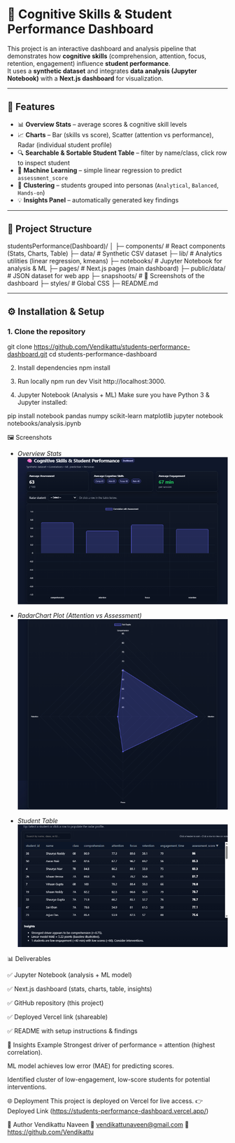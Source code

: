 # 🧠 Cognitive Skills & Student Performance Dashboard

This project is an interactive dashboard and analysis pipeline that demonstrates how **cognitive skills** (comprehension, attention, focus, retention, engagement) influence **student performance**.  
It uses a **synthetic dataset** and integrates **data analysis (Jupyter Notebook)** with a **Next.js dashboard** for visualization.

---

## 🚀 Features

- 📊 **Overview Stats** – average scores & cognitive skill levels
- 📈 **Charts** – Bar (skills vs score), Scatter (attention vs performance), Radar (individual student profile)
- 🔍 **Searchable & Sortable Student Table** – filter by name/class, click row to inspect student
- 🤖 **Machine Learning** – simple linear regression to predict `assessment_score`
- 🧩 **Clustering** – students grouped into personas (`Analytical`, `Balanced`, `Hands-on`)
- 💡 **Insights Panel** – automatically generated key findings

---

## 📂 Project Structure

studentsPerformance(Dashboard)/
│
├─ components/ # React components (Stats, Charts, Table)
├─ data/ # Synthetic CSV dataset
├─ lib/ # Analytics utilities (linear regression, kmeans)
├─ notebooks/ # Jupyter Notebook for analysis & ML
├─ pages/ # Next.js pages (main dashboard)
├─ public/data/ # JSON dataset for web app
├─ snapshoots/ # 📸 Screenshots of the dashboard
├─ styles/ # Global CSS
├─ README.md

---

## ⚙️ Installation & Setup

### 1. Clone the repository
git clone https://github.com/Vendikattu/students-performance-dashboard.git
cd students-performance-dashboard

2. Install dependencies
npm install

3. Run locally
npm run dev
Visit http://localhost:3000.

4. Jupyter Notebook (Analysis + ML)
Make sure you have Python 3 & Jupyter installed:

pip install notebook pandas numpy scikit-learn matplotlib
jupyter notebook notebooks/analysis.ipynb


🖼️ Screenshots

- *Overview Stats*  
  [![Overview](./snapshoots/overview.png)](https://raw.githubusercontent.com/Vendikattu/students-performance-dashboard/main/snapshoots/overview.png)

- *RadarChart Plot (Attention vs Assessment)*  
  [![RadarChart](./snapshoots/RadarChart.png)](https://raw.githubusercontent.com/Vendikattu/students-performance-dashboard/main/snapshoots/RadarChart.png)

- *Student Table*  
  [![Table](./snapshoots/table.png)](https://raw.githubusercontent.com/Vendikattu/students-performance-dashboard/main/snapshoots/table.png)


📊 Deliverables

✅ Jupyter Notebook (analysis + ML model)

✅ Next.js dashboard (stats, charts, table, insights)

✅ GitHub repository (this project)

✅ Deployed Vercel link (shareable)

✅ README with setup instructions & findings


🔮 Insights Example
Strongest driver of performance = attention (highest correlation).

ML model achieves low error (MAE) for predicting scores.

Identified cluster of low-engagement, low-score students for potential interventions.

🌐 Deployment
This project is deployed on Vercel for live access.
👉 Deployed Link (https://students-performance-dashboard.vercel.app/)

📧 Author
Vendikattu Naveen
📩 vendikattunaveen@gmail.com
🔗 https://github.com/Vendikattu

